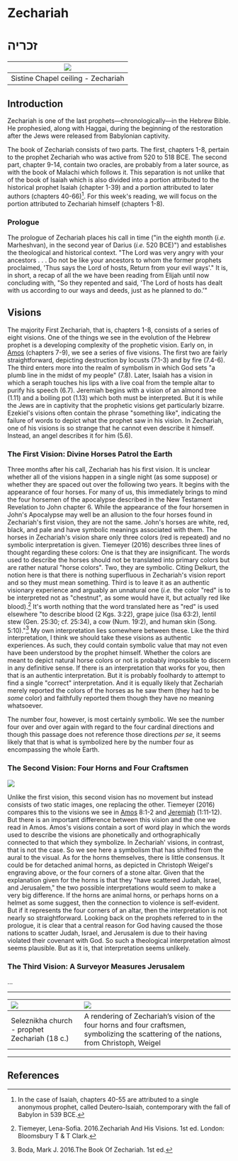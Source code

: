 # Zechariah

# זכריה

| ![](/assets/Michelangelo,_profeti,_Zechariah_01.jpg) |
| :---: |
| Sistine Chapel ceiling - Zechariah |

## Introduction

Zechariah is one of the last prophets—chronologically—in the Hebrew Bible. He prophesied, along with Haggai, during the beginning of the restoration after the Jews were released from Babylonian captivity.

The book of Zechariah consists of two parts. The first, chapters 1-8, pertain to the prophet Zechariah who was active from 520 to 518 BCE. The second part, chapter 9-14, contain two oracles, are probably from a later source, as with the book of Malachi which follows it. This separation is not unlike that of the book of Isaiah which is also divided into a portion attributed to the historical prophet Isaiah \(chapter 1-39\) and a portion attributed to later authors \(chapters 40-66\)[^1]. For this week's reading, we will focus on the portion attributed to Zechariah himself \(chapters 1-8\).

### Prologue

The prologue of Zechariah places his call in time \("in the eighth month \(_i.e._ Marheshvan\), in the second year of Darius \(_i.e._ 520 BCE\)"\) and establishes the theological and historical context. "The Lord was very angry with your ancestors . . . Do not be like your ancestors to whom the former prophets proclaimed, 'Thus says the Lord of hosts, Return from your evil ways'." It is, in short, a recap of all the we have been reading from Elijah until now concluding with, "So they repented and said, 'The Lord of hosts has dealt with us according to our ways and deeds, just as he planned to do.'"

## Visions

The majority First Zechariah, that is, chapters 1-8, consists of a series of eight visions. One of the things we see in the evolution of the Hebrew prophet is a developing complexity of the prophetic vision. Early on, in [Amos](/prophets/amos.md) \(chapters 7-9\), we see a series of five visions. The first two are fairly straightforward, depicting destruction by locusts \(7.1-3\) and by fire \(7.4-6\). The third enters more into the realm of symbolism in which God sets "a plumb line in the midst of my people" \(7.8\). Later, Isaiah has a vision in which a seraph touches his lips with a live coal from the temple altar to purify his speech \(6.7\). Jeremiah begins with a vision of an almond tree \(1.11\) and a boiling pot \(1.13\) which both must be interpreted. But it is while the Jews are in captivity that the prophetic visions get particularly bizarre. Ezekiel's visions often contain the phrase "something like", indicating the failure of words to depict what the prophet saw in his vision. In Zechariah, one of his visions is so strange that he cannot even describe it himself. Instead, an angel describes it for him \(5.6\).

### The First Vision: Divine Horses Patrol the Earth

Three months after his call, Zechariah has his first vision. It is unclear whether all of the visions happen in a single night \(as some suppose\) or whether they are spaced out over the following two years. It begins with the appearance of four horses. For many of us, this immediately brings to mind the four horsemen of the apocalypse described in the New Testament Revelation to John chapter 6. While the appearance of the four horsemen in John's Apocalypse may well be an allusion to the four horses found in Zechariah's first vision, they are not the same. John's horses are white, red, black, and pale and have symbolic meanings associated with them. The horses in Zechariah's vision share only three colors \(red is repeated\) and no symbolic interpretation is given. Tiemeyer \(2016\) describes three lines of thought regarding these colors: One is that they are insignificant. The words used to describe the horses should not be translated into primary colors but are rather natural "horse colors". Two, they are symbolic. Citing Delkurt, the notion here is that there is nothing superfluous in Zechariah's vision report and so they must mean something. Third is to leave it as an authentic visionary experience and arguably an unnatural one \(_i.e._ the color "red" is to be interpreted not as "chestnut", as some would have it, but actually red like blood\).[^2] It's worth nothing that the word translated here as "red" is used elsewhere "to describe blood \(2 Kgs. 3:22\), grape juice \(Isa 63:2\), lentil stew \(Gen. 25:30; cf. 25:34\), a cow \(Num. 19:2\), and human skin \(Song. 5:10\)."[^3] My own interpretation lies somewhere between these. Like the third interpretation, I think we should take these visions as authentic experiences. As such, they could contain symbolic value that may not even have been understood by the prophet himself. Whether the colors are meant to depict natural horse colors or not is probably impossible to discern in any definitive sense. If there is an interpretation that works for you, then that is an authentic interpretation. But it is probably foolhardy to attempt to find a single "correct" interpretation. And it is equally likely that Zechariah merely reported the colors of the horses as he saw them \(they had to be _some_ color\) and faithfully reported them though they have no meaning whatsoever.

The number four, however, is most certainly symbolic. We see the number four over and over again with regard to the four cardinal directions and though this passage does not reference those directions _per se_, it seems likely that that is what is symbolized here by the number four as encompassing the whole Earth.

### The Second Vision: Four Horns and Four Craftsmen

![](/assets/Weigel_Four_horns_and_craftsmen.jpg)

Unlike the first vision, this second vision has no movement but instead consists of two static images, one replacing the other. Tiemeyer \(2016\) compares this to the visions we see in [Amos](/prophets/amos.md) 8:1-2 and [Jeremiah](/prophets/jeremiah-.md) \(1:11-12\). But there is an important difference between this vision and the one we read in Amos. Amos's visions contain a sort of word play in which the words used to describe the visions are phonetically and orthographically connected to that which they symbolize. In Zechariah' visions, in contrast, that is not the case. So we see here a symbolism that has shifted from the aural to the visual. As for the horns themselves, there is little consensus. It could be for detached animal horns, as depicted in Christoph Weigel's engraving above, or the four corners of a stone altar. Given that the explanation given for the horns is that they "have scattered Judah, Israel, and Jerusalem," the two possible interpretations would seem to make a very big difference. If the horns are animal horns, or perhaps horns on a helmet as some suggest, then the connection to violence is self-evident. But if it represents the four corners of an altar, then the interpretation is not nearly so straightforward. Looking back on the prophets referred to in the prologue, it is clear that a central reason for God having caused the those nations to scatter Judah, Israel, and Jerusalem is due to their having violated their covenant with God. So such a theological interpretation almost seems plausible. But as it is, that interpretation seems unlikely.

### The Third Vision: A Surveyor Measures Jerusalem

...

---

| ![](/assets/Seleznikha_church_-_prophet_Zechariah_%2818_c.%29.jpg) | ![](/assets/Weigel_Four_horns_and_craftsmen.jpg) |
| :--- | :--- |
| Seleznikha church - prophet Zechariah \(18 c.\) | A rendering of Zechariah’s vision of the four horns and four craftsmen, symbolizing the scattering of the nations, from Christoph, Weigel |

---

## References

[^1]: In the case of Isaiah, chapters 40-55 are attributed to a single anonymous prophet, called Deutero-Isaiah, contemporary with the fall of Babylon in 539 BCE.

[^2]: Tiemeyer, Lena-Sofia. 2016.Zechariah And His Visions. 1st ed. London: Bloomsbury T & T Clark.

[^3]: Boda, Mark J. 2016.The Book Of Zechariah. 1st ed.

